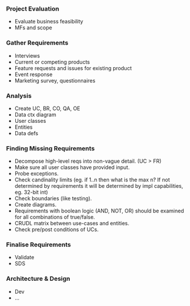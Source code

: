 ### Project Evaluation

* Evaluate business feasibility
* MFs and scope

### Gather Requirements

* Interviews
* Current or competing products
* Feature requests and issues for existing product
* Event response
* Marketing survey, questionnaires

### Analysis

* Create UC, BR, CO, QA, OE
* Data ctx diagram
* User classes
* Entities
* Data defs

### Finding Missing Requirements

* Decompose high-level reqs into non-vague detail. (UC > FR)
* Make sure all user classes have provided input.
* Probe exceptions.
* Check candinality limits (eg. if 1..n then what is the max n? If not determined by requirements it will be determined by impl capabilities, eg. 32-bit int)
* Check boundaries (like testing).
* Create diagrams.
* Requirements with boolean logic (AND, NOT, OR) should be examined for all combinations of true/false.
* CRUDL matrix between use-cases and entities.
* Check pre/post conditions of UCs.

### Finalise Requirements

* Validate
* SDS

### Architecture & Design

* Dev
* ...